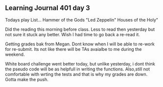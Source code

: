 ## Learning Journal 401 day 3
Todays play List... 
Hammer of the Gods "Led Zeppelin" Houses of the Holy"

Did the reading this morning before class.  Less to read then yesterday but not sure it stuck any better.  Wish I had time to go back a re-read it. 

Getting grades bak from Megan.  Dont know when I will be able to re-work for re-submit.  Its not like there will be TAs avaialbe to me during the weekend. 

White board challenge went better today, but unlike yesterday, i dont think the pseudo code will be as helpfull in writing the functions. Also,still not comfortable with wrting the tests and that is why my grades are down.  Gotta make the push.

